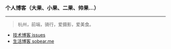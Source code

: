 
### 个人博客（大果、小果、二果、帅果...）

--------------------


> 杭州，前端，骑行，爱摄影，爱美食。

- [技术博客 issues](https://github.com/tomayday/MyBlog/issues?state=open)
- [生活博客 sobear.me](http://sobear.me)


